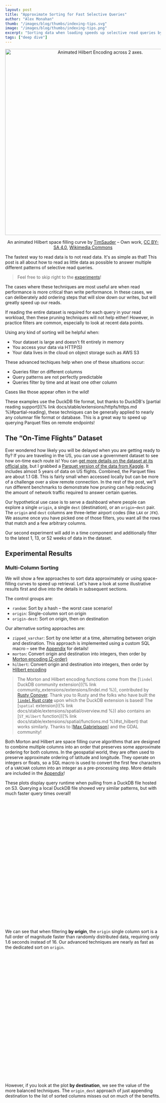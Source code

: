 ```yaml
---
layout: post
title: "Approximate Sorting for Fast Selective Queries"
author: "Alex Monahan"
thumb: "/images/blog/thumbs/indexing-tips.svg"
image: "/images/blog/thumbs/indexing-tips.png"
excerpt: "Sorting data when loading speeds up selective read queries by an order of magnitude using DuckDB's automatic min-max indexes (also known as zone maps). Approximate sorting expands this technique to work when filtering on multiple columns and also works well with timestamps. Converting strings to numeric representations allows them to also benefit from space filling curve approaches like Morton (Z-order) and Hilbert encodings."
tags: ["deep dive"]
---
```


<!--
Minified Plotly library downloaded from here:
https://github.com/plotly/plotly.js/blob/master/dist/README.md

Cartesian was the smallest distribution that included box plots
-->
<script src="{{ site.baseurl }}/js/plotly-cartesian-3.0.1.min.js"></script>

<div align="center">
<img src="/images/blog/sorting-for-fast-selective-queries/Hilbert-curve_rounded-gradient-animated.gif" alt="Animated Hilbert Encoding across 2 axes." width="600"/>

An animated Hilbert space filling curve by <a href="//commons.wikimedia.org/w/index.php?title=User:TimSauder&amp;action=edit&amp;redlink=1" class="new" title="User:TimSauder (page does not exist)">TimSauder</a> – <span class="int-own-work" lang="en">Own work</span>, <a href="https://creativecommons.org/licenses/by-sa/4.0" title="Creative Commons Attribution-Share Alike 4.0">CC BY-SA 4.0</a>, <a href="https://commons.wikimedia.org/w/index.php?curid=67998181">Wikimedia Commons</a>

</div>

The fastest way to read data is to not read data.
It's as simple as that!
This post is all about how to read as little data as possible to answer multiple different patterns of selective read queries.

> Feel free to skip right to the [experiments](#experimental-results)!

The cases where these techniques are most useful are when read performance is more critical than write performance.
In these cases, we can deliberately add ordering steps that will slow down our writes, but will greatly speed up our reads.

If reading the entire dataset is required for each query in your read workload, then these pruning techniques will not help either!
However, in practice filters are common, especially to look at recent data points.

Using any kind of sorting will be helpful when:

- Your dataset is large and doesn't fit entirely in memory
- You access your data via HTTP(S)
- Your data lives in the cloud on object storage such as AWS S3

These advanced techiques help when one of these situations occur:

- Queries filter on different columns
- Query patterns are not perfectly predictable
- Queries filter by time and at least one other column

Cases like those appear often in the wild!

These examples use the DuckDB file format, but thanks to DuckDB's [partial reading support]({% link docs/stable/extensions/httpfs/https.md %}#partial-reading), these techniques can be generally applied to nearly any columnar file format or database.
This is a great way to speed up querying Parquet files on remote endpoints!

## The “On-Time Flights” Dataset

Ever wondered how likely you will be delayed when you are getting ready to fly?
If you are traveling in the US, you can use a government dataset to see how on-time each route is!
You can [get more details on the dataset at its official site](https://www.transtats.bts.gov/DatabaseInfo.asp?QO_VQ=EFD%20&Yv0x=D), but I grabbed a [Parquet version of the data from Kaggle](https://www.kaggle.com/datasets/robikscube/flight-delay-dataset-20182022).
It includes almost 5 years of data on US flights.
Combined, the Parquet files are about 1.1 GB.
This is fairly small when accessed locally but can be more of a challenge over a slow remote connection.
In the rest of the post, we'll run different benchmarks to demonstrate how pruning can help reducing the amount of network traffic required to answer certain queries.

Our hypothetical use case is to serve a dashboard where people can explore a single `origin`, a single `dest` (destination), or an `origin`–`dest` pair.
The `origin` and `dest` columns are three-letter airport codes (like `LAX` or `JFK`).
We assume once you have picked one of those filters, you want all the rows that match and a few arbitrary columns.

Our second experiment will add in a time component and additionally filter to the latest 1, 13, or 52 weeks of data in the dataset.

## Experimental Results

### Multi-Column Sorting

We will show a few approaches to sort data approximately or using space-filling curves to speed up retrieval.
Let's have a look at some illustrative results first and dive into the details in subsequent sections.

The control groups are:

- `random`: Sort by a hash – the worst case scenario!
- `origin`: Single-column sort on origin
- `origin-dest`: Sort on origin, then on destination

Our alternative sorting approaches are:

- `zipped_varchar`: Sort by one letter at a time, alternating between origin and destination. This approach is implemented using a custom SQL macro – see the [Appendix](#appendix-experiment-details) for details!
- `morton`: Convert origin and destination into integers, then order by [Morton encoding (Z-order)](https://en.wikipedia.org/wiki/Z-order_curve)
- `hilbert`: Convert origin and destination into integers, then order by [Hilbert encoding](https://en.wikipedia.org/wiki/Hilbert_curve)

> The Morton and Hilbert encoding functions come from the [`lindel` DuckDB community extension]({% link community_extensions/extensions/lindel.md %}), contributed by [Rusty Conover](https://github.com/rustyconover).
> Thank you to Rusty and the folks who have built the [`lindel` Rust crate](https://crates.io/crates/lindel) upon which the DuckDB extension is based!
> The [`spatial` extension]({% link docs/stable/extensions/spatial/overview.md %}) also contains an [`ST_Hilbert` function]({% link docs/stable/extensions/spatial/functions.md %}#st_hilbert) that works similarly.
> Thanks to [[Max Gabrielsson](https://github.com/Maxxen)] and the GDAL community!

Both Morton and Hilbert are space filling curve algorithms that are designed to combine multiple columns into an order that preserves some approximate ordering for both columns.
In the geospatial world, they are often used to preserve approximate ordering of latitude and longitude.
They operate on integers or floats, so a SQL macro is used to convert the first few characters of a `VARCHAR` column into an integer as a pre-processing step.
More details are included in the [Appendix](#appendix-experiment-details)!

These plots display query runtime when pulling from a DuckDB file hosted on S3.
Querying a local DuckDB file showed very similar patterns, but with much faster query times overall!

<div id="remote_s3_query_performance_by_origin" style="width:100%;height:400px;min-width:720px;"></div>
<script>
    fetch('{{ site.baseurl }}/data/zonemaps/remote_s3_query_performance_by_origin.json')
        .then(res => res.json())
        .then(parsed_json => {
            let my_element = document.getElementById('remote_s3_query_performance_by_origin');
            Plotly.newPlot( my_element, parsed_json.data, parsed_json.layout );
            });
</script>

We can see that when filtering **by origin**, the `origin` single column sort is a full order of magnitude faster than randomly distributed data, requiring only 1.6 seconds instead of 16.
Our advanced techniques are nearly as fast as the dedicated sort on `origin`.

<div id="remote_s3_query_performance_by_destination" style="width:100%;height:400px;min-width:720px;"></div>
<script>
    fetch('{{ site.baseurl }}/data/zonemaps/remote_s3_query_performance_by_destination.json')
        .then(res => res.json())
        .then(parsed_json => {
            let my_element = document.getElementById('remote_s3_query_performance_by_destination');
            Plotly.newPlot( my_element, parsed_json.data, parsed_json.layout );
            });
</script>

However, if you look at the plot **by destination**, we see the value of the more balanced techniques.
The `origin_dest` approach of just appending destination to the list of sorted columns misses out on much of the benefits.

<div id="remote_s3_query_performance_by_origin_destination" style="width:100%;height:400px;min-width:720px;"></div>
<script>
    fetch('{{ site.baseurl }}/data/zonemaps/remote_s3_query_performance_by_origin_destination.json')
        .then(res => res.json())
        .then(parsed_json => {
            let my_element = document.getElementById('remote_s3_query_performance_by_origin_destination');
            Plotly.newPlot( my_element, parsed_json.data, parsed_json.layout );
            });
</script>

When querying for a **specific origin and destination pair,** all approaches are significantly faster than random.
However, zooming in on the non-random techniques, the more advanced sorting approaches are as fast or slightly faster than sorting by `origin` or by `origin` and then `destination`.
Performance is also faster than the other experiments, as less data needs to be read (since the filter is more selective).

### Approximate Time Sorting

More recent data tends to be more useful data, so frequently queries filter on a time column.
However, often queries filter on time and on other columns as well.

**Don't just sort on the timestamp column!**
You will miss out on performance benefits.
This is because timestamps tend to be so granular, that in practical terms the data is only sorted by timestamp.
How many rows of your data were inserted at exactly `2025-01-01 01:02:03.456789`?
Probably just one!

To sort on multiple columns as well as a time column, first sort by a truncated timestamp and then on the other columns.
In this experiment, we truncate the `flightdate` column to three levels of granularity: day, month, and year.
We then use our most effective multi-column approach and sort by Hilbert encoding of `origin` and `dest` next.

For each of the query patterns tested previously (filters on `origin`, `destination`, and `origin` / `destination`), we filter on 3 time ranges: the latest 1 week, 13 weeks, and 52 weeks.
This yields a total of 9 scenarios.

<div id="remote_s3_query_performance_by_date_origin" style="width:100%;height:400px;min-width:720px;"></div>
<script>
    fetch('{{ site.baseurl }}/data/zonemaps/remote_s3_query_performance_by_date_origin.json')
        .then(res => res.json())
        .then(parsed_json => {
            let my_element = document.getElementById('remote_s3_query_performance_by_date_origin');
            Plotly.newPlot( my_element, parsed_json.data, parsed_json.layout );
            });
</script>

When querying a week of data for a specific origin, sorting at the daily level performs the best.
However, sorting by a more approximate time (month or year) performs better when analyzing the latest 13 or 52 weeks of data.
This is because the more approximate time buckets allow the Hilbert encoding to separate origins into different row groups more effectively.

<div id="remote_s3_query_performance_by_date_destination" style="width:100%;height:400px;min-width:720px;"></div>
<script>
    fetch('{{ site.baseurl }}/data/zonemaps/remote_s3_query_performance_by_date_destination.json')
        .then(res => res.json())
        .then(parsed_json => {
            let my_element = document.getElementById('remote_s3_query_performance_by_date_destination');
            Plotly.newPlot( my_element, parsed_json.data, parsed_json.layout );
            });
</script>

Querying by time and destination follows a very similar pattern, with the ideal sort order being highly dependent on how far back in time is analyzed.

<div id="remote_s3_query_performance_by_date_origin_destination" style="width:100%;height:400px;min-width:720px;"></div>
<script>
    fetch('{{ site.baseurl }}/data/zonemaps/remote_s3_query_performance_by_date_origin_destination.json')
        .then(res => res.json())
        .then(parsed_json => {
            let my_element = document.getElementById('remote_s3_query_performance_by_date_origin_destination');
            Plotly.newPlot( my_element, parsed_json.data, parsed_json.layout );
            });
</script>

Filtering by origin and destination shows a very different outcome, with a yearly granularity being superior across the board!
This is because the origin and destination filters are much more effective at skipping row groups when the timestamp ordering is very approximate.

As a result, the best compromise across those three workloads is likely to be the very approximate yearly granularity.
See!
Don't just sort by timestamp!

## How Does it Work?

Let's build up some intuition around these approaches.
Later we will look at metrics that can be used to measure how well sorted each column is.

DuckDB stores data in a columnar fashion (meaning that values within a column are stored together in the same set of blocks).
However, columnar does not mean storing the entire column contiguously!
Before storing data, DuckDB breaks tables up into chunks of rows called row groups.
Within each row group, the data related to a single column is stored contiguously together on disk in one or more blocks.

So, how does this help?
By itself, it does not!
However, at the start of each row group, DuckDB also stores metadata about the column data being stored.
This includes the minimum and maximum values of that column within that row group.
We call these _zone maps_ or _min-max indexes._

When DuckDB receives a SQL query that contains a filter, before reading the column segments off of disk, it checks the metadata first.
Could this filter value possibly fall within the minimum/maximum range of this column segment?
If it is not possible, then DuckDB can skip reading the data in that entire row group.

For example, if we are searching for an origin of `PHX`, but the minimum origin in a segment is `ABQ` and the maximum is `ATL`, then we can skip reading the data in that segment.
However, if in another segment the min-max were `ABQ` and `SFO`, then we must read that segment and check each row for `PHX`.

So our goal is to sort our data so that each subset of the data we want to retrieve is only stored in a few row groups.
Ideally, you could aim for pulling just a single row group!
However, since DuckDB is multithreaded, you should still see high performance as long as the number of row groups is less than the number of threads (~CPU cores) DuckDB is using.

## Measuring Sortedness

The most effective way to choose a sort order is to simulate your production workload, like in the experiments above.
However, this is not always feasible or easy to do.
Instead, we can measure how well sorted the dataset is on the columns of interest.
The metric we will use is “Number of row groups per Value”.
The way to interpret this is that for selective queries to work effectively, each value being filtered on should only be present in a small number of row groups.
Smaller is better!
However, there are likely diminishing returns when this metric is below the number of threads DuckDB is using.

<div id="number_of_rowgroups_per_value" style="width:100%;height:400px;min-width:720px;"></div>
<script>
    fetch('{{ site.baseurl }}/data/zonemaps/number_of_rowgroups_per_value.json')
        .then(res => res.json())
        .then(parsed_json => {
            let my_element = document.getElementById('number_of_rowgroups_per_value');
            Plotly.newPlot( my_element, parsed_json.data, parsed_json.layout );
            });
</script>

What can be interpreted from this graph?
The random ordering spreads nearly every value across 100 or more row groups (the visualization is truncated at 100 row groups).
This highlights how a random ordering will be very slow for selective queries!
Sorting by origin greatly reduces the number of row groups that each origin is spread across, but destinations are still spread widely.
Sorting by origin and destination retains the tight distribution of origins and slightly improves the metric for destinations.

The three advanced approaches (`zipped_varchar`, `morton`, and `hilbert`) are more balanced, with both origins and destinations only occuring in a moderate number of row groups.
While they score worse in the origin metric than when sorting directly by origin, most origins are spread across fewer row groups than a modern laptop processor's core count, so high performance is retained.
The Hilbert encoding is the most balanced, so by this metric it would be declared the victor!

To calculate this metric, we define several SQL macros using dynamic SQL and the `query` table function.

<details markdown='1'>
<summary markdown='span'>
    Expand for details!
</summary>

```sql
CREATE OR REPLACE FUNCTION sq(my_varchar) AS (
    ''''||replace(my_varchar,'''', '''''')||''''
);
CREATE OR REPLACE FUNCTION dq(my_varchar) AS (
    '"'||replace(my_varchar,'"', '""')||'"'
);
CREATE OR REPLACE FUNCTION nq(my_varchar) AS (
    replace(my_varchar, ';', 'No semicolons are permitted here')
);


CREATE OR REPLACE FUNCTION dq_list(my_list) AS (
    list_transform(my_list, (i) -> dq(i))
);
CREATE OR REPLACE FUNCTION nq_list(my_list) AS (
    list_transform(my_list, (i) -> nq(i))
);

CREATE OR REPLACE FUNCTION dq_concat(my_list, separator) AS (
    list_reduce(dq_list(my_list), (x, y) -> x || separator || y)
);
CREATE OR REPLACE FUNCTION nq_concat(my_list, separator) AS (
    list_reduce(nq_list(my_list), (x, y) -> x || separator || y)
);


CREATE OR REPLACE FUNCTION rowgroup_counts(table_name, column_list) AS TABLE (
    FROM query('
    WITH by_row group_id AS (
        FROM ' || dq(table_name) || '
        SELECT
        ceiling((count(*) over ()) / 122880) AS total_row groups,
        floor(rowid / 122880) AS row group_id,
        ' || dq_concat(column_list, ',') || '
    ), row group_id_counts AS (
    FROM by_row group_id
    SELECT
        case ' ||
        nq_concat(list_transform(column_list, (i) -> ' when grouping('||dq(i)||') = 0 then alias('||dq(i)||') '),' ')
            || ' end AS column_name,
        coalesce(*columns(* exclude (row group_id, total_row groups))) AS column_value,
        first(total_row groups) AS total_row groups,
        count(distinct row group_id) AS row group_id_count
    GROUP BY
        GROUPING SETS ( ' || nq_concat(list_transform(dq_list(column_list), (j) -> '('||j||')'), ', ') ||' )
    )
    FROM row group_id_counts
    SELECT
        '||sq(table_name)||' AS table_name,
        *
    ORDER BY
        column_name
    ')
);

-- This is an optional function that can summarize the data
-- as an alternative to boxplot charts
CREATE OR REPLACE FUNCTION summarize_rowgroup_counts(table_name, column_list) AS TABLE (
    FROM rowgroup_counts(table_name, column_list)
    SELECT
        table_name,
        column_name,
        total_row groups,
        min(row group_id_count) AS min_cluster_depth,
        avg(row group_id_count) AS avg_cluster_depth,
        max(row group_id_count) AS max_cluster_depth,
        map([0.1, 0.25, 0.5, 0.75, 0.9], quantile_cont(row group_id_count, [0.1, 0.25, 0.5, 0.75, 0.9]))::json AS quantiles,
        histogram(row group_id_count,[1, 2, 3, 4, 5, 6, 7, 8, 9, 10, 11, 12, 13, 14, 15, 16, 32, 64, 128, 256])::json AS histograms,
    GROUP BY ALL
    ORDER BY ALL
);
```

</details>

We can then call the `rowgroup_counts` function on any table and any columns!

```sql
FROM rowgroup_counts('flights_hilbert', ['origin', 'dest']);
```

| table_name      | column_name | column_value | total_row groups | row group_id_count |
| :-------------- | :---------- | :----------- | --------------: | ----------------: |
| flights_hilbert | dest        | PSG          |             238 |                 2 |
| flights_hilbert | dest        | ESC          |             238 |                 2 |
| flights_hilbert | dest        | YUM          |             238 |                 2 |
| flights_hilbert | dest        | TWF          |             238 |                 2 |
| flights_hilbert | dest        | TUL          |             238 |                 7 |
| ...             | ...         | ...          |             ... |               ... |

The `row group_id_count` column is a measurement of how many distinct row groups that a specific column value is present in, so it is an indicator of how much work DuckDB would need to do to pull all data associated with that value.

> This calculation uses the [pseudo-column `rowid`]({% link docs/preview/sql/statements/select.md %}#row-ids), and it requires data to have been inserted in a single batch to be perfectly accurate.
> It is directionally correct for data inserted in batches.

## Additional Techniques

There are more ways to take full advantage of the min-max indexes in DuckDB!

### Avoid Small Inserts

If a workload is inserting data in small batches or a single row at a time, there is not an opportunity to effectively sort the data when it is being inserted.
Instead, the data will be sorted largely by insertion time, which will only provide effective pruning for time-based filters.
If possible, bulk inserts or batching will allow the sorting to work more effectively for other columns.
As an alternative, there can be a periodic re-sorting job, which is analogous to a re-indexing task in transactional systems.

### Sort in Chunks

Sorting can be a computationally expensive operation for large tables.
One way to reduce the amount of memory (or disk spill) required when sorting is to process the table in pieces by looping through multiple SQL statements, each filtered to a specific chunk.
Since SQL does not have a looping construct, this would be handled by a host language (Python, Jinja templating, etc.).
The pseudocode would be to:

```sql
CREATE OR REPLACE TABLE sorted_table AS
    FROM unsorted_table
    WITH NO DATA;

for chunk in chunks:
    INSERT INTO sorted_table
        FROM unsorted_table
        WHERE chunking_column = chunk
        ORDER BY other_columns...;
```

This will have the effect of sorting initially by the chunking column, and then by the `other_columns`.
It may also take longer to run (since the data must be scanned once per chunk), but memory use is likely to be much lower.

### Sort the First Few Characters of Strings

Approximate sorting works well for improving read performance, and the runtime of [DuckDB's radix sort algorithm]({% post_url 2021-08-27-external-sorting %}) is sensitive to the length of strings (by design!).
The time complexity of the algorithm is `O(nk)`, where `n` is the number of rows, and `k` is the width of the sorting key.
Sorting by just the first few characters of a `VARCHAR` can be quicker and less compute intensive while achieving similar read performance.
DuckDB's `VARCHAR` data type also inlines the first 12 bytes of the string, so sorting by less than those 12 bytes (so, under 12 characters when using ASCII) can improve performance.
For example:

```sql
CREATE OR REPLACE TABLE sorted_table AS
    FROM unsorted_table
    ORDER BY varchar_column_to_sort[:12];
```

### Filter by More Columns

Adding filters to a `WHERE` clause can be helpful if those columns being filtered have any kind of approximate order.
For example, instead of just filtering by `customer_id`, if the table is sorted by `customer_type`, include that in the query also.
Often, if the `customer_id` is known at query time, it is possible to know other metadata as well.

### Adjust the Row Group Size

One parameter that can be tuned for specific workloads is the number of rows within a row group (the `ROW_GROUP_SIZE`).
If there are many unique values within a column being filtered on, then a smaller number of rows per row group could reduce the total number of rows that must be scanned.
However, there is an overhead of checking metadata more often when row groups are smaller, so there is a tradeoff.

A larger row group size may actually be preferable if a table is particularly large and queries are very selective.
For example, if querying a large fact table with years of history, but filtering to only the last week of data.
Larger row group sizes reduce the number of metadata checks that are necessary to reach the recent data.
However, each row group is larger, so there is a tradeoff there as well.

To adjust the row group size, pass in a parameter when attaching a database.
Note that a row group size should be a power of 2.
The minimum row group size is the vector size of DuckDB, which by default is 2048.

```sql
ATTACH './smaller_row groups.duckdb' (ROW_GROUP_SIZE 8192);
```

## Conclusion

Ordering data upon insert can significantly speed up read queries that include filters.
Creative sorting approaches that use space filling curves and/or rounded timestamp columns allow this approach to work effectively across multiple columns.
Once your dataset becomes large or you are storing it remotely, consider applying these techniques.
Plus, these approaches can be used in nearly any columnar file format or database!

Happy analyzing!

## Appendix: Experiment Details

All experiments were run on an M1 MacBook Pro with DuckDB v1.2.2.
Note that the remote S3 tests were run over WiFi (which adds a bit of variability...), so please feel free to benchmark independently!

### Table Creation Time

Creating a DuckDB table from Parquet files without sorting took slightly over 21 seconds.
Each other approach copied from the unsorted DuckDB table and created a new table.
The various methods of sorting required similar amounts of time (between 48 and 61 seconds), so we are free to choose the one with the most effective results without considering relative insert performance.
However, it is worth noting that overall insert performance slows down by nearly 3× with any sorting.

| Table name       | Creation time (s) |
| :--------------- | ----------------: |
| `from_parquet`   |              21.4 |
| `random`         |              60.2 |
| `origin`         |              51.9 |
| `origin_dest`    |              48.7 |
| `zipped_varchar` |              58.2 |
| `morton`         |              54.6 |
| `hilbert`        |              58.5 |
| `hilbert_day`    |              58.7 |
| `hilbert_month`  |              53.8 |
| `hilbert_year`   |              60.2 |

### Basic Sorting

<details markdown='1'>
<summary markdown='span'>
    For reproducibility, here are the very standard queries used to initially load the data from Parquet, sort randomly, sort by origin, and sort by origin and then destination.
</summary>

```sql
CREATE TABLE IF NOT EXISTS flights AS
    FROM './Combined_Flights*.parquet';

CREATE TABLE IF NOT EXISTS flights_random AS
    FROM flights
    ORDER BY
        hash(rowid + 42);

CREATE TABLE IF NOT EXISTS flights_origin AS
    FROM flights
    ORDER BY
        origin;

CREATE TABLE IF NOT EXISTS flights_origin_dest AS
    FROM flights
    ORDER BY
        origin,
        dest;
```

</details>

## Sorting by Zipped `VARCHAR` Columns

As an example of an approach that does not require an extension, this SQL macro roughly approximates a space filling curve approach, but using alphanumeric characters instead of integers.
The outcome is a dataset that is somewhat sorted by one column and somewhat sorted by another.

```sql
CREATE OR REPLACE FUNCTION main.zip_varchar(i, j, num_chars := 6) AS (
    -- By default using 6 characters from each string so that
    -- if data is ASCII, we can fit it all in the 12 byte inline portion of DuckDB's string representation
    [
        list_value(z[1], z[2])
        FOR z
        IN list_zip(
            substr(i, 1, num_chars).rpad(num_chars, ' ').string_split(''),
            substr(j, 1, num_chars).rpad(num_chars, ' ').string_split('')
        )
    ].flatten().array_to_string(' ')
);

CREATE TABLE IF NOT EXISTS flights_zipped_varchar AS
    FROM flights
    ORDER BY
        main.zip_varchar(origin, dest, num_chars := 3);
```

Here is an example of the output that the `zip_varchar` function produces:

```sql
SELECT
    'ABC' AS origin,
    'XYZ' AS dest,
    main.zip_varchar(origin, dest, num_chars := 3) AS zipped_varchar;
```

| origin | dest | zipped_varchar |
| ------ | ---- | -------------- |
| ABC    | XYZ  | AXBYCZ         |

## Space Filling Curves

The goal of a space filling curve is to map multiple dimensions (in our case, two: origin and destination) down to a single dimension, but to preserve the higher dimension locality between data points.
One application of space filling curves is in geospatial analytics and it is a helpful illustration.
If our dataset contained the latitude and longitude coordinates of every café on earth (one row per café), but we wanted to sort so that cafés that are physically close to one another are near each other in the list, we could use a space filling curve.
cafés that are somewhat close in both latitude and longitude will receive a similar Morton or Hilbert encoding value.
This will allow us to quickly execute queries like “Find all cafés within this rectangular region on a map”.
(A rectangle like that is called a bounding box in geospatial-land!)

Morton and Hilbert encodings are designed to accept integers or floating point numbers.
However, in our examples, we want to apply these techniques to `VARCHAR` columns.
Strings actually encode a substantial amount of data per length of the string.
This is because numbers can only have 10 values per digit (in our base 10 numbering system), but a string can have many more (all lowercase letters, capital letters, or symbols).
As a result, we are not able to encode very long strings into integers – only the first few characters.
This will still work for our approximate sorting use case!

This SQL function can convert a `VARCHAR` containing ASCII characters (up to 8 characters in length) into a `UBIGINT`.
It splits the `VARCHAR` up into individual characters, calculates the ASCII number for that character, converts that to bits, concatenates the bits together, then converts to a `UBIGINT`.

```sql
CREATE OR REPLACE FUNCTION main.varchar_to_ubigint(i, num_chars := 8) AS (
    -- The maximum number of characters that will fit in a UBIGINT is 8
    -- and a UBIGINT is the largest type that the lindel community extension accepts for Hilbert or Morton encoding
    list_reduce(
        [
            ascii(my_letter)::UTINYINT::BIT::VARCHAR
            FOR my_letter
            IN (i[:num_chars]).rpad(num_chars, ' ').string_split('')
        ],
        (x, y) -> x || y
    )::BIT::UBIGINT
);
```

The `morton_encode` and `hilbert_encode` functions from the [`lindel` community extension]({% link community_extensions/extensions/lindel.md %}) can then be used within the `ORDER BY` clause to sort by the Morton or Hilbert encoding.

```sql
INSTALL lindel FROM community;
LOAD lindel;

CREATE TABLE IF NOT EXISTS flights_morton AS
    FROM flights
    ORDER BY
        morton_encode([
            varchar_to_ubigint(origin, num_chars := 3),
            varchar_to_ubigint(dest, num_chars := 3)
        ]::UBIGINT[2]);

CREATE TABLE IF NOT EXISTS flights_hilbert AS
    FROM flights
    ORDER BY
        hilbert_encode([
            varchar_to_ubigint(origin, num_chars := 3),
            varchar_to_ubigint(dest, num_chars := 3)
        ]::UBIGINT[2]);
```

Alternatively, the [`spatial` extension]({% link docs/stable/extensions/spatial/overview.md %}) can be used to execute a Hilbert encoding.
It requires a bounding box to be supplied, as this helps determine the granularity of the encoding for geospatial use cases.
It performed similarly to the Hilbert approach included in the above plots.

```sql
SET VARIABLE bounding_box = (
    WITH flights_converted_to_ubigint AS (
        FROM flights
            SELECT
            *,
            varchar_to_ubigint(origin, num_chars := 3) AS origin_ubigint,
            varchar_to_ubigint(dest, num_chars := 3) AS dest_ubigint
        )
    FROM flights_converted_to_ubigint
    SELECT {
        min_x: min(origin_ubigint),
        min_y: min(dest_ubigint),
        max_x: max(origin_ubigint),
        max_y: max(dest_ubigint)
    }::BOX_2D
);
CREATE OR REPLACE TABLE flights_hilbert_spatial AS
    FROM flights
    ORDER BY
        ST_Hilbert(
            varchar_to_ubigint(origin, num_chars := 3),
            varchar_to_ubigint(dest, num_chars := 3),
            getvariable('bounding_box')
        );
```

## Approximate Time Sorting

Sorting by an “approximate time” involves truncating the time to the nearest value of a certain time granularity.
This can be accomplished with the `date_trunc` function.
Once data is sorted by an approximate time, other sorting techniques can be applied.
In this case, the dataset is subsequently sorted by the Hilbert encoding of `origin` and `dest`.

```sql
CREATE TABLE IF NOT EXISTS flights_hilbert_day AS
    FROM flights
    ORDER BY
        date_trunc('day', flightdate),
        hilbert_encode([
            varchar_to_ubigint(origin, num_chars := 3),
            varchar_to_ubigint(dest, num_chars := 3)
        ]::UBIGINT[2]);

CREATE TABLE IF NOT EXISTS flights_hilbert_month AS
    FROM flights
    ORDER BY
        date_trunc('month', flightdate),
        hilbert_encode([
            varchar_to_ubigint(origin, num_chars := 3),
            varchar_to_ubigint(dest, num_chars := 3)
        ]::UBIGINT[2]);

CREATE TABLE IF NOT EXISTS flights_hilbert_year AS
    FROM flights
    ORDER BY
        date_trunc('year', flightdate),
        hilbert_encode([
            varchar_to_ubigint(origin, num_chars := 3),
            varchar_to_ubigint(dest, num_chars := 3)
        ]::UBIGINT[2]);
```
